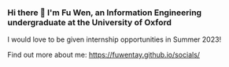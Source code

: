 ### Hi there 👋 I'm Fu Wen, an Information Engineering undergraduate at the University of Oxford 


I would love to be given internship opportunities in Summer 2023!

Find out more about me: https://fuwentay.github.io/socials/
